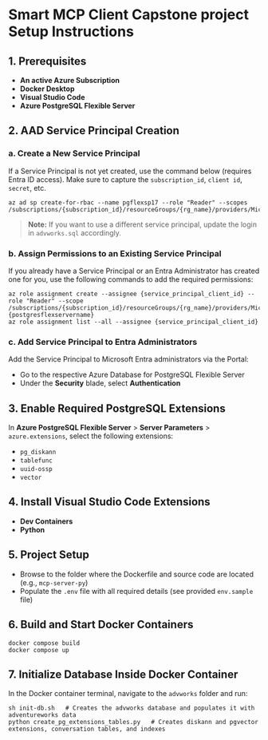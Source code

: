 # Smart MCP Client Capstone project Setup Instructions

## 1. Prerequisites
- **An active Azure Subscription**
- **Docker Desktop**
- **Visual Studio Code**
- **Azure PostgreSQL Flexible Server**

## 2. AAD Service Principal Creation

### a. Create a New Service Principal
If a Service Principal is not yet created, use the command below (requires Entra ID access). Make sure to capture the `subscription_id`, `client id`, `secret`, etc.

```
az ad sp create-for-rbac --name pgflexsp17 --role "Reader" --scopes /subscriptions/{subscription_id}/resourceGroups/{rg_name}/providers/Microsoft.DBforPostgreSQL/flexibleServers/{postgresflexservername}
```
> **Note:** If you want to use a different service principal, update the login in `advworks.sql` accordingly.

### b. Assign Permissions to an Existing Service Principal
If you already have a Service Principal or an Entra Administrator has created one for you, use the following commands to add the required permissions:

```
az role assignment create --assignee {service_principal_client_id} --role "Reader" --scope /subscriptions/{subscription_id}/resourceGroups/{rg_name}/providers/Microsoft.DBforPostgreSQL/flexibleServer {postgresflexservername}
az role assignment list --all --assignee {service_principal_client_id}
```

### c. Add Service Principal to Entra Administrators
Add the Service Principal to Microsoft Entra administrators via the Portal:
- Go to the respective Azure Database for PostgreSQL Flexible Server
- Under the **Security** blade, select **Authentication**

## 3. Enable Required PostgreSQL Extensions
In **Azure PostgreSQL Flexible Server** > **Server Parameters** > `azure.extensions`, select the following extensions:
- `pg_diskann`
- `tablefunc`
- `uuid-ossp`
- `vector`

## 4. Install Visual Studio Code Extensions
- **Dev Containers**
- **Python**

## 5. Project Setup
- Browse to the folder where the Dockerfile and source code are located (e.g., `mcp-server-py`)
- Populate the `.env` file with all required details (see provided `env.sample` file)

## 6. Build and Start Docker Containers
```
docker compose build
docker compose up
```

## 7. Initialize Database Inside Docker Container
In the Docker container terminal, navigate to the `advworks` folder and run:

```
sh init-db.sh   # Creates the advworks database and populates it with adventureworks data
python create_pg_extensions_tables.py   # Creates diskann and pgvector extensions, conversation tables, and indexes
```
